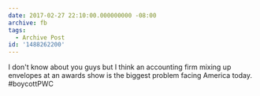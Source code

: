 ```yaml
---
date: 2017-02-27 22:10:00.000000000 -08:00
archive: fb
tags: 
  - Archive Post
id: '1488262200'
---
```


I don't know about you guys but I think an accounting firm mixing up envelopes at an awards show is the biggest problem facing America today. #boycottPWC
